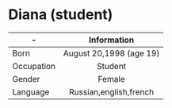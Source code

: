# Diana (student)
-|Information
---|:---:
Born|August 20,1998 (age 19)
Occupation|Student
Gender|Female
Language|Russian,english,french
